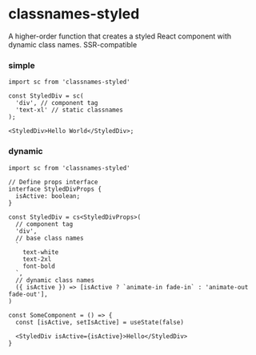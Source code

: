 # classnames-styled

A higher-order function that creates a styled React component with dynamic class names. SSR-compatible

### simple

```tsx
import sc from 'classnames-styled'

const StyledDiv = sc(
  'div', // component tag
  'text-xl' // static classnames
);

<StyledDiv>Hello World</StyledDiv>;
```

### dynamic

```tsx
import sc from 'classnames-styled'

// Define props interface
interface StyledDivProps {
  isActive: boolean;
}

const StyledDiv = cs<StyledDivProps>(
  // component tag
  'div', 
  // base class names
  `
    text-white
    text-2xl
    font-bold
  `,
  // dynamic class names
  ({ isActive }) => [isActive ? `animate-in fade-in` : 'animate-out fade-out'],
)

const SomeComponent = () => {
  const [isActive, setIsActive] = useState(false)

  <StyledDiv isActive={isActive}>Hello</StyledDiv>
}
```
